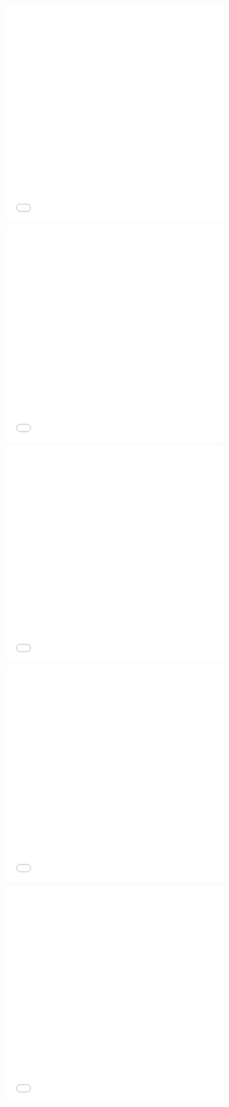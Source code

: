 <div style="width: 100%; display: flex; justify-content: center; margin-top: 20px; margin-bottom: -10px; padding: 0;">
  <iframe 
    src="{{ site.baseurl }}/question6_plots/genres.png" 
    style="width: 100%; max-width: 800px; height: 500px; border: none; margin: 0; padding: 0;"
    scrolling="no">
    Your browser does not support PNGs. 
    <a href="{{ site.baseurl }}/question6_plots/genres.png" >Download the PNG</a>.
  </iframe>
</div>

<div style="width: 100%; display: flex; justify-content: center; margin-top: 20px; margin-bottom: -10px; padding: 0;">
  <iframe 
    src="{{ site.baseurl }}/question6_plots/gls_genres.png"  
    style="width: 100%; max-width: 800px; height: 500px; border: none; margin: 0; padding: 0;"
    scrolling="no">
    Your browser does not support PNGs. 
    <a href="{{ site.baseurl }}/question6_plots/gls_genres.png" >Download the PNG</a>.
  </iframe>
</div>

<div style="width: 100%; display: flex; justify-content: center; margin-top: 20px; margin-bottom: -10px; padding: 0;">
  <iframe 
    src="{{ site.baseurl }}/question6_plots/countries.png" 
    style="width: 100%; max-width: 800px; height: 500px; border: none; margin: 0; padding: 0;"
    scrolling="no">
    Your browser does not support PNGs. 
    <a href="{{ site.baseurl }}/question6_plots/countries.png" >Download the PNG</a>.
  </iframe>
</div>

<div style="width: 100%; display: flex; justify-content: center; margin-top: 20px; margin-bottom: -10px; padding: 0;">
  <iframe 
    src="{{ site.baseurl }}/question6_plots/gls_countries.png" 
    style="width: 100%; max-width: 800px; height: 500px; border: none; margin: 0; padding: 0;"
    scrolling="no">
    Your browser does not support PNGs. 
    <a href="{{ site.baseurl }}/question6_plots/gls_countries.png" >Download the PNG</a>.
  </iframe>
</div>

<div style="width: 100%; display: flex; justify-content: center; margin-top: 20px; margin-bottom: -10px; padding: 0;">
  <iframe 
    src="{{ site.baseurl }}/question6_plots/runtime.png" 
    style="width: 100%; max-width: 800px; height: 500px; border: none; margin: 0; padding: 0;"
    scrolling="no">
    Your browser does not support PNGs. 
    <a href="{{ site.baseurl }}/question6_plots/runtime.png">Download the PNG</a>.
  </iframe>
</div>